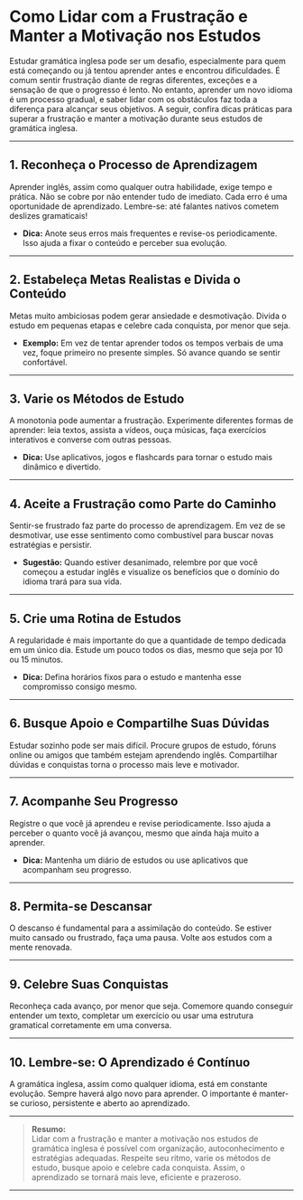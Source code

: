 
# Como Lidar com a Frustração e Manter a Motivação nos Estudos

Estudar gramática inglesa pode ser um desafio, especialmente para quem está começando ou já tentou aprender antes e encontrou dificuldades. É comum sentir frustração diante de regras diferentes, exceções e a sensação de que o progresso é lento. No entanto, aprender um novo idioma é um processo gradual, e saber lidar com os obstáculos faz toda a diferença para alcançar seus objetivos. A seguir, confira dicas práticas para superar a frustração e manter a motivação durante seus estudos de gramática inglesa.

---

## 1. **Reconheça o Processo de Aprendizagem**

Aprender inglês, assim como qualquer outra habilidade, exige tempo e prática. Não se cobre por não entender tudo de imediato. Cada erro é uma oportunidade de aprendizado. Lembre-se: até falantes nativos cometem deslizes gramaticais!

- **Dica:** Anote seus erros mais frequentes e revise-os periodicamente. Isso ajuda a fixar o conteúdo e perceber sua evolução.

---

## 2. **Estabeleça Metas Realistas e Divida o Conteúdo**

Metas muito ambiciosas podem gerar ansiedade e desmotivação. Divida o estudo em pequenas etapas e celebre cada conquista, por menor que seja.

- **Exemplo:** Em vez de tentar aprender todos os tempos verbais de uma vez, foque primeiro no presente simples. Só avance quando se sentir confortável.

---

## 3. **Varie os Métodos de Estudo**

A monotonia pode aumentar a frustração. Experimente diferentes formas de aprender: leia textos, assista a vídeos, ouça músicas, faça exercícios interativos e converse com outras pessoas.

- **Dica:** Use aplicativos, jogos e flashcards para tornar o estudo mais dinâmico e divertido.

---

## 4. **Aceite a Frustração como Parte do Caminho**

Sentir-se frustrado faz parte do processo de aprendizagem. Em vez de se desmotivar, use esse sentimento como combustível para buscar novas estratégias e persistir.

- **Sugestão:** Quando estiver desanimado, relembre por que você começou a estudar inglês e visualize os benefícios que o domínio do idioma trará para sua vida.

---

## 5. **Crie uma Rotina de Estudos**

A regularidade é mais importante do que a quantidade de tempo dedicada em um único dia. Estude um pouco todos os dias, mesmo que seja por 10 ou 15 minutos.

- **Dica:** Defina horários fixos para o estudo e mantenha esse compromisso consigo mesmo.

---

## 6. **Busque Apoio e Compartilhe Suas Dúvidas**

Estudar sozinho pode ser mais difícil. Procure grupos de estudo, fóruns online ou amigos que também estejam aprendendo inglês. Compartilhar dúvidas e conquistas torna o processo mais leve e motivador.

---

## 7. **Acompanhe Seu Progresso**

Registre o que você já aprendeu e revise periodicamente. Isso ajuda a perceber o quanto você já avançou, mesmo que ainda haja muito a aprender.

- **Dica:** Mantenha um diário de estudos ou use aplicativos que acompanham seu progresso.

---

## 8. **Permita-se Descansar**

O descanso é fundamental para a assimilação do conteúdo. Se estiver muito cansado ou frustrado, faça uma pausa. Volte aos estudos com a mente renovada.

---

## 9. **Celebre Suas Conquistas**

Reconheça cada avanço, por menor que seja. Comemore quando conseguir entender um texto, completar um exercício ou usar uma estrutura gramatical corretamente em uma conversa.

---

## 10. **Lembre-se: O Aprendizado é Contínuo**

A gramática inglesa, assim como qualquer idioma, está em constante evolução. Sempre haverá algo novo para aprender. O importante é manter-se curioso, persistente e aberto ao aprendizado.

---

> **Resumo:**  
> Lidar com a frustração e manter a motivação nos estudos de gramática inglesa é possível com organização, autoconhecimento e estratégias adequadas. Respeite seu ritmo, varie os métodos de estudo, busque apoio e celebre cada conquista. Assim, o aprendizado se tornará mais leve, eficiente e prazeroso.

---
```
